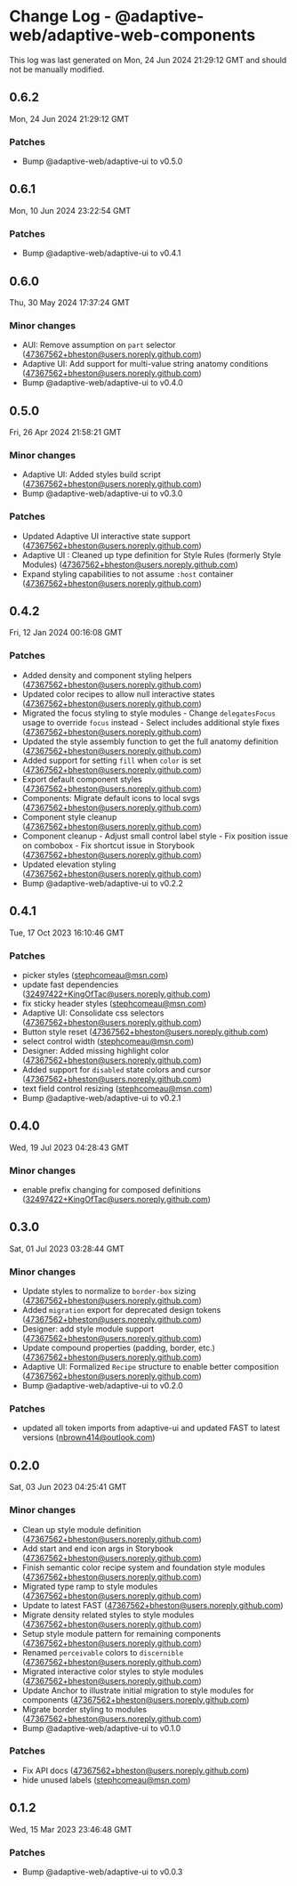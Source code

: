 # Change Log - @adaptive-web/adaptive-web-components

This log was last generated on Mon, 24 Jun 2024 21:29:12 GMT and should not be manually modified.

<!-- Start content -->

## 0.6.2

Mon, 24 Jun 2024 21:29:12 GMT

### Patches

- Bump @adaptive-web/adaptive-ui to v0.5.0

## 0.6.1

Mon, 10 Jun 2024 23:22:54 GMT

### Patches

- Bump @adaptive-web/adaptive-ui to v0.4.1

## 0.6.0

Thu, 30 May 2024 17:37:24 GMT

### Minor changes

- AUI: Remove assumption on `part` selector (47367562+bheston@users.noreply.github.com)
- Adaptive UI: Add support for multi-value string anatomy conditions (47367562+bheston@users.noreply.github.com)
- Bump @adaptive-web/adaptive-ui to v0.4.0

## 0.5.0

Fri, 26 Apr 2024 21:58:21 GMT

### Minor changes

- Adaptive UI: Added styles build script (47367562+bheston@users.noreply.github.com)
- Bump @adaptive-web/adaptive-ui to v0.3.0

### Patches

- Updated Adaptive UI interactive state support (47367562+bheston@users.noreply.github.com)
- Adaptive UI : Cleaned up type definition for Style Rules (formerly Style Modules) (47367562+bheston@users.noreply.github.com)
- Expand styling capabilities to not assume `:host` container (47367562+bheston@users.noreply.github.com)

## 0.4.2

Fri, 12 Jan 2024 00:16:08 GMT

### Patches

- Added density and component styling helpers (47367562+bheston@users.noreply.github.com)
- Updated color recipes to allow null interactive states (47367562+bheston@users.noreply.github.com)
- Migrated the focus styling to style modules - Change `delegatesFocus` usage to override `focus` instead - Select includes additional style fixes (47367562+bheston@users.noreply.github.com)
- Updated the style assembly function to get the full anatomy definition (47367562+bheston@users.noreply.github.com)
- Added support for setting `fill` when `color` is set (47367562+bheston@users.noreply.github.com)
- Export default component styles (47367562+bheston@users.noreply.github.com)
- Components: Migrate default icons to local svgs (47367562+bheston@users.noreply.github.com)
- Component style cleanup (47367562+bheston@users.noreply.github.com)
- Component cleanup - Adjust small control label style - Fix position issue on combobox - Fix shortcut issue in Storybook (47367562+bheston@users.noreply.github.com)
- Updated elevation styling (47367562+bheston@users.noreply.github.com)
- Bump @adaptive-web/adaptive-ui to v0.2.2

## 0.4.1

Tue, 17 Oct 2023 16:10:46 GMT

### Patches

- picker styles (stephcomeau@msn.com)
- update fast dependencies (32497422+KingOfTac@users.noreply.github.com)
- fix sticky header styles (stephcomeau@msn.com)
- Adaptive UI: Consolidate css selectors (47367562+bheston@users.noreply.github.com)
- Button style reset (47367562+bheston@users.noreply.github.com)
- select control width (stephcomeau@msn.com)
- Designer: Added missing highlight color (47367562+bheston@users.noreply.github.com)
- Added support for `disabled` state colors and cursor (47367562+bheston@users.noreply.github.com)
- text field control resizing (stephcomeau@msn.com)
- Bump @adaptive-web/adaptive-ui to v0.2.1

## 0.4.0

Wed, 19 Jul 2023 04:28:43 GMT

### Minor changes

- enable prefix changing for composed definitions (32497422+KingOfTac@users.noreply.github.com)

## 0.3.0

Sat, 01 Jul 2023 03:28:44 GMT

### Minor changes

- Update styles to normalize to `border-box` sizing (47367562+bheston@users.noreply.github.com)
- Added `migration` export for deprecated design tokens (47367562+bheston@users.noreply.github.com)
- Designer: add style module support (47367562+bheston@users.noreply.github.com)
- Update compound properties (padding, border, etc.) (47367562+bheston@users.noreply.github.com)
- Adaptive UI: Formalized `Recipe` structure to enable better composition (47367562+bheston@users.noreply.github.com)
- Bump @adaptive-web/adaptive-ui to v0.2.0

### Patches

- updated all token imports from adaptive-ui and updated FAST to latest versions (nbrown414@outlook.com)

## 0.2.0

Sat, 03 Jun 2023 04:25:41 GMT

### Minor changes

- Clean up style module definition (47367562+bheston@users.noreply.github.com)
- Add start and end icon args in Storybook (47367562+bheston@users.noreply.github.com)
- Finish semantic color recipe system and foundation style modules (47367562+bheston@users.noreply.github.com)
- Migrated type ramp to style modules (47367562+bheston@users.noreply.github.com)
- Update to latest FAST (47367562+bheston@users.noreply.github.com)
- Migrate density related styles to style modules (47367562+bheston@users.noreply.github.com)
- Setup style module pattern for remaining components (47367562+bheston@users.noreply.github.com)
- Renamed `perceivable` colors to `discernible` (47367562+bheston@users.noreply.github.com)
- Migrated interactive color styles to style modules (47367562+bheston@users.noreply.github.com)
- Update Anchor to illustrate initial migration to style modules for components (47367562+bheston@users.noreply.github.com)
- Migrate border styling to modules (47367562+bheston@users.noreply.github.com)
- Bump @adaptive-web/adaptive-ui to v0.1.0

### Patches

- Fix API docs (47367562+bheston@users.noreply.github.com)
- hide unused labels (stephcomeau@msn.com)

## 0.1.2

Wed, 15 Mar 2023 23:46:48 GMT

### Patches

- Bump @adaptive-web/adaptive-ui to v0.0.3
